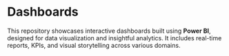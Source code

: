 # Dashboards
This repository showcases interactive dashboards built using **Power BI**, designed for data visualization and insightful analytics. It includes real-time reports, KPIs, and visual storytelling across various domains.
